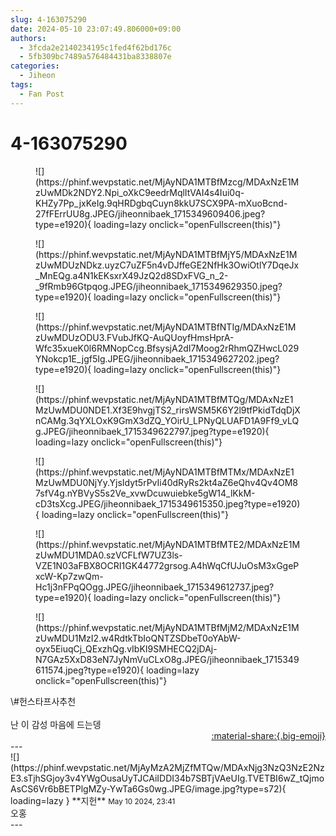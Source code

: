 ```yaml
---
slug: 4-163075290
date: 2024-05-10 23:07:49.806000+09:00
authors:
  - 3fcda2e2140234195c1fed4f62bd176c
  - 5fb309bc7489a576484431ba8338807e
categories:
  - Jiheon
tags:
  - Fan Post
---
```


# 4-163075290

<div class="post-container" markdown="1">
<div class="content-container md-sidebar__scrollwrap" markdown="1">


<figure markdown="1">
![](https://phinf.wevpstatic.net/MjAyNDA1MTBfMzcg/MDAxNzE1MzUwMDk2NDY2.Npi_oXkC9eedrMqlItVAI4s4Iui0q-KHZy7Pp_jxKeIg.9qHRDgbqCuyn8kkU7SCX9PA-mXuoBcnd-27fFErrUU8g.JPEG/jiheonnibaek_1715349609406.jpeg?type=e1920){ loading=lazy onclick="openFullscreen(this)"}
</figure>

<figure markdown="1">
![](https://phinf.wevpstatic.net/MjAyNDA1MTBfMjY5/MDAxNzE1MzUwMDUzNDkz.uyzC7uZF5n4vDJffeGE2NfHk3OwiOtlY7DqeJx_MnEQg.a4N1kEKsxrX49JzQ2d8SDxFVG_n_2-_9fRmb96Gtpqog.JPEG/jiheonnibaek_1715349629350.jpeg?type=e1920){ loading=lazy onclick="openFullscreen(this)"}
</figure>

<figure markdown="1">
![](https://phinf.wevpstatic.net/MjAyNDA1MTBfNTIg/MDAxNzE1MzUwMDUzODU3.FVubJfKQ-AuQUoyfHmsHprA-Wfc35xueK0l6RMNopCcg.BfsysjA2dI7Moog2rRhmQZHwcL029YNokcp1E_jgf5Ig.JPEG/jiheonnibaek_1715349627202.jpeg?type=e1920){ loading=lazy onclick="openFullscreen(this)"}
</figure>

<figure markdown="1">
![](https://phinf.wevpstatic.net/MjAyNDA1MTBfMTQg/MDAxNzE1MzUwMDU0NDE1.Xf3E9hvgjTS2_rirsWSM5K6Y2l9tfPkidTdqDjXnCAMg.3qYXLOxK9GmX3dZQ_YOirU_LPNyQLUAFD1A9Ff9_vLQg.JPEG/jiheonnibaek_1715349622797.jpeg?type=e1920){ loading=lazy onclick="openFullscreen(this)"}
</figure>

<figure markdown="1">
![](https://phinf.wevpstatic.net/MjAyNDA1MTBfMTMx/MDAxNzE1MzUwMDU0NjYy.YjsIdyt5rPvIi40dRyRs2kt4aZ6eQhv4Qv4OM87sfV4g.nYBVyS5s2Ve_xvwDcuwuiebke5gW14_lKkM-cD3tsXcg.JPEG/jiheonnibaek_1715349615350.jpeg?type=e1920){ loading=lazy onclick="openFullscreen(this)"}
</figure>

<figure markdown="1">
![](https://phinf.wevpstatic.net/MjAyNDA1MTBfMTE2/MDAxNzE1MzUwMDU1MDA0.szVCFLfW7UZ3ls-VZE1N03aFBX8OCRI1GK44772grsog.A4hWqCfUJuOsM3xGgePxcW-Kp7zwQm-Hc1j3nFPqQOgg.JPEG/jiheonnibaek_1715349612737.jpeg?type=e1920){ loading=lazy onclick="openFullscreen(this)"}
</figure>

<figure markdown="1">
![](https://phinf.wevpstatic.net/MjAyNDA1MTBfMjM2/MDAxNzE1MzUwMDU1MzI2.w4RdtkTbIoQNTZSDbeT0oYAbW-oyx5EiuqCj_QExzhQg.vIbKI9SMHECQ2jDAj-N7GAz5XxD83eN7JyNmVuCLxO8g.JPEG/jiheonnibaek_1715349611574.jpeg?type=e1920){ loading=lazy onclick="openFullscreen(this)"}
</figure>
\#헌스타프사추천<br> <br>난 이 감성 마음에 드는뎅

</div>
</div>

<div style="text-align: right;" markdown="1">
<a href="https://weverse.io/fromis9/fanpost/4-163075290" style="text-align: right;">:material-share:{.big-emoji}</a>
</div>
---

<div class="comments-container md-sidebar__scrollwrap" markdown="1">
<div class="comment" markdown="1">
<div class='id-container' markdown="1">
![](https://phinf.wevpstatic.net/MjAyMzA2MjZfMTQw/MDAxNjg3NzQ3NzE2NzE3.sTjhSGjoy3v4YWgOusaUyTJCAiIDDI34b7SBTjVAeUIg.TVETBI6wZ_tQjmoAsCS6Vr6bBETPlgMZy-YwTa6Gs0wg.JPEG/image.jpg?type=s72){ loading=lazy }
**<span class="artist">지헌</span>** <small>May 10 2024, 23:41</small><br>
</div>
<div class='comment-body' markdown="1">
오홍
</div>
</div>
</div>
---
